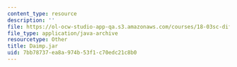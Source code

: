 ```yaml
---
content_type: resource
description: ''
file: https://ol-ocw-studio-app-qa.s3.amazonaws.com/courses/18-03sc-differential-equations-fall-2011/7bb78737ea8a974b53f1c70edc21c8b0_Daimp.jar
file_type: application/java-archive
resourcetype: Other
title: Daimp.jar
uid: 7bb78737-ea8a-974b-53f1-c70edc21c8b0
---
```

